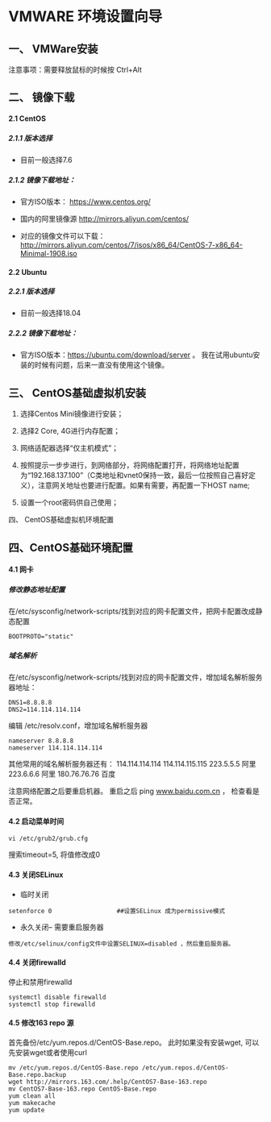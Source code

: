 # VMWARE 环境设置向导



## 一、 VMWare安装

注意事项：需要释放鼠标的时候按 Ctrl+Alt

## 二、 镜像下载

#### 2.1 CentOS

##### 2.1.1 版本选择

- 目前一般选择7.6

##### 2.1.2 镜像下载地址：

- 官方ISO版本： https://www.centos.org/ 

- 国内的阿里镜像源 http://mirrors.aliyun.com/centos/
- 对应的镜像文件可以下载：http://mirrors.aliyun.com/centos/7/isos/x86_64/CentOS-7-x86_64-Minimal-1908.iso

 #### 2.2  Ubuntu

##### 2.2.1 版本选择

- 目前一般选择18.04

##### 2.2.2 镜像下载地址：

- 官方ISO版本：https://ubuntu.com/download/server 。 我在试用ubuntu安装的时候有问题，后来一直没有使用这个镜像。

## 三、 CentOS基础虚拟机安装

1. 选择Centos Mini镜像进行安装；

2. 选择2 Core, 4G进行内存配置；

3. 网络适配器选择“仅主机模式”；

4. 按照提示一步步进行，到网络部分，将网络配置打开，将网络地址配置为“192.168.137.100”（C类地址和vnet0保持一致，最后一位按照自己喜好定义），注意网关地址也要进行配置。如果有需要，再配置一下HOST name;

5. 设置一个root密码供自己使用；

四、 CentOS基础虚拟机环境配置

## 四、CentOS基础环境配置

#### 4.1 网卡
##### 修改静态地址配置
在/etc/sysconfig/network-scripts/找到对应的网卡配置文件，把网卡配置改成静态配置
```
BOOTPROTO="static"
```
##### 域名解析
在/etc/sysconfig/network-scripts/找到对应的网卡配置文件，增加域名解析服务器地址：

```
DNS1=8.8.8.8
DNS2=114.114.114.114
```

编辑 /etc/resolv.conf，增加域名解析服务器
```
nameserver 8.8.8.8
nameserver 114.114.114.114
```
其他常用的域名解析服务器还有：
114.114.114.114
114.114.115.115
223.5.5.5 阿里
223.6.6.6 阿里
180.76.76.76 百度

注意网络配置之后要重启机器。 重启之后 ping www.baidu.com.cn ， 检查看是否正常。

#### 4.2 启动菜单时间

```shell
vi /etc/grub2/grub.cfg
```

搜索timeout=5, 将值修改成0

#### 4.3 关闭SELinux
- 临时关闭
```
setenforce 0                  ##设置SELinux 成为permissive模式
```


- 永久关闭– 需要重启服务器
```shell
修改/etc/selinux/config文件中设置SELINUX=disabled ，然后重启服务器。
```

#### 4.4 关闭firewalld
停止和禁用firewalld
```
systemctl disable firewalld
systemctl stop firewalld
```

#### 4.5 修改163 repo 源
首先备份/etc/yum.repos.d/CentOS-Base.repo。 此时如果没有安装wget, 可以先安装wget或者使用curl

```shell
mv /etc/yum.repos.d/CentOS-Base.repo /etc/yum.repos.d/CentOS-Base.repo.backup
wget http://mirrors.163.com/.help/CentOS7-Base-163.repo
mv CentOS7-Base-163.repo CentOS-Base.repo
yum clean all
yum makecache
yum update
```


